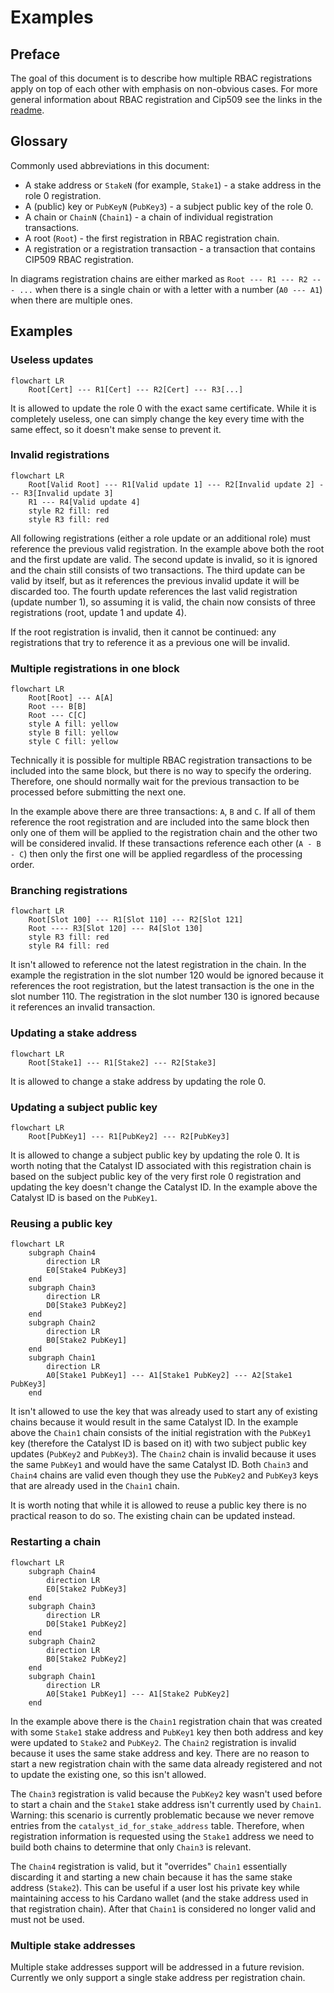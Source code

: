 # Examples

## Preface

The goal of this document is to describe how multiple RBAC registrations apply on top of each other with emphasis on
non-obvious cases.
For more general information about RBAC registration and Cip509 see the links in the [readme].

[readme]: https://github.com/input-output-hk/catalyst-libs/blob/main/rust/rbac-registration/README.md

## Glossary

Commonly used abbreviations in this document:

* A stake address or `StakeN` (for example, `Stake1`) - a stake address in the role 0 registration.
* A (public) key or `PubKeyN` (`PubKey3`) - a subject public key of the role 0.
* A chain or `ChainN` (`Chain1`) - a chain of individual registration transactions.
* A root (`Root`) - the first registration in RBAC registration chain.
* A registration or a registration transaction - a transaction that contains CIP509 RBAC registration.

In diagrams registration chains are either marked as `Root --- R1 --- R2 --- ...` when there is a single chain or with
a letter with a number (`A0 --- A1`) when there are multiple ones.

## Examples

### Useless updates

```mermaid
flowchart LR
    Root[Cert] --- R1[Cert] --- R2[Cert] --- R3[...]
```

It is allowed to update the role 0 with the exact same certificate.
While it is completely useless, one can simply change the key every time with the same effect, so it doesn't make sense
to prevent it.

### Invalid registrations

```mermaid
flowchart LR
    Root[Valid Root] --- R1[Valid update 1] --- R2[Invalid update 2] --- R3[Invalid update 3]
    R1 --- R4[Valid update 4]
    style R2 fill: red
    style R3 fill: red
```

All following registrations (either a role update or an additional role) must reference the previous valid registration.
In the example above both the root and the first update are valid.
The second update is invalid, so it is ignored and the chain still consists of two transactions.
The third update can be valid by itself, but as it references the previous invalid update it will be discarded too.
The fourth update references the last valid registration (update number 1), so assuming it is valid, the chain now
consists of three registrations (root, update 1 and update 4).

If the root registration is invalid, then it cannot be continued: any registrations that try to reference it as a
previous one will be invalid.

### Multiple registrations in one block

```mermaid
flowchart LR
    Root[Root] --- A[A]
    Root --- B[B]
    Root --- C[C]
    style A fill: yellow
    style B fill: yellow
    style C fill: yellow
```

Technically it is possible for multiple RBAC registration transactions to be included into the same block, but there is
no way to specify the ordering.
Therefore, one should normally wait for the previous transaction to be processed before submitting the next one.

In the example above there are three transactions: `A`, `B` and `C`.
If all of them reference the root registration and are included into the same block then only one of them will be
applied to the registration chain and the other two will be considered invalid.
If these transactions reference each other (`A - B - C`) then only the first one will be applied regardless of the
processing order.

### Branching registrations

```mermaid
flowchart LR
    Root[Slot 100] --- R1[Slot 110] --- R2[Slot 121]
    Root ---- R3[Slot 120] --- R4[Slot 130]
    style R3 fill: red
    style R4 fill: red
```

It isn't allowed to reference not the latest registration in the chain.
In the example the registration in the slot number 120 would be ignored because it references the root registration, but
the latest transaction is the one in the slot number 110.
The registration in the slot number 130 is ignored because it references an invalid transaction.

### Updating a stake address

```mermaid
flowchart LR
    Root[Stake1] --- R1[Stake2] --- R2[Stake3]
```

It is allowed to change a stake address by updating the role 0.

### Updating a subject public key

```mermaid
flowchart LR
    Root[PubKey1] --- R1[PubKey2] --- R2[PubKey3]
```

It is allowed to change a subject public key by updating the role 0.
It is worth noting that the Catalyst ID associated with this registration chain is based on the subject public key of
the very first role 0 registration and updating the key doesn't change the Catalyst ID.
In the example above the Catalyst ID is based on the `PubKey1`.

### Reusing a public key

```mermaid
flowchart LR
    subgraph Chain4
        direction LR
        E0[Stake4 PubKey3]
    end
    subgraph Chain3
        direction LR
        D0[Stake3 PubKey2]
    end
    subgraph Chain2
        direction LR
        B0[Stake2 PubKey1]
    end
    subgraph Chain1
        direction LR
        A0[Stake1 PubKey1] --- A1[Stake1 PubKey2] --- A2[Stake1 PubKey3]
    end
```

It isn't allowed to use the key that was already used to start any of existing chains because it would result in the
same Catalyst ID.
In the example above the `Chain1` chain consists of the initial registration with the `PubKey1` key (therefore the
Catalyst ID is based on it) with two subject public key updates (`PubKey2` and `PubKey3`).
The `Chain2` chain is invalid because it uses the same `PubKey1` and would have the same Catalyst ID.
Both `Chain3` and `Chain4` chains are valid even though they use the `PubKey2` and `PubKey3` keys that are already used
in the `Chain1` chain.

It is worth noting that while it is allowed to reuse a public key there is no practical reason to do so.
The existing chain can be updated instead.

### Restarting a chain

```mermaid
flowchart LR
    subgraph Chain4
        direction LR
        E0[Stake2 PubKey3]
    end
    subgraph Chain3
        direction LR
        D0[Stake1 PubKey2]
    end
    subgraph Chain2
        direction LR
        B0[Stake2 PubKey2]
    end
    subgraph Chain1
        direction LR
        A0[Stake1 PubKey1] --- A1[Stake2 PubKey2]
    end
```

In the example above there is the `Chain1` registration chain that was created with some `Stake1` stake address and
`PubKey1` key then both address and key were updated to `Stake2` and `PubKey2`.
The `Chain2` registration is invalid because it uses the same stake address and key.
There are no reason to start a new registration chain with the same data already registered and not to update the
existing one, so this isn't allowed.

The `Chain3` registration is valid because the `PubKey2` key wasn't used before to start a chain and the `Stake1` stake
address isn't currently used by `Chain1`.
Warning: this scenario is currently problematic because we never remove entries from the `catalyst_id_for_stake_address`
table.
Therefore, when registration information is requested using the `Stake1` address we need to build both chains to
determine that only `Chain3` is relevant.

The `Chain4` registration is valid, but it "overrides" `Chain1` essentially discarding it and starting a new chain
because it has the same stake address (`Stake2`).
This can be useful if a user lost his private key while maintaining access to his Cardano wallet (and the stake address
used in that registration chain).
After that `Chain1` is considered no longer valid and must not be used.

### Multiple stake addresses

Multiple stake addresses support will be addressed in a future revision.
Currently we only support a single stake address per registration chain.
